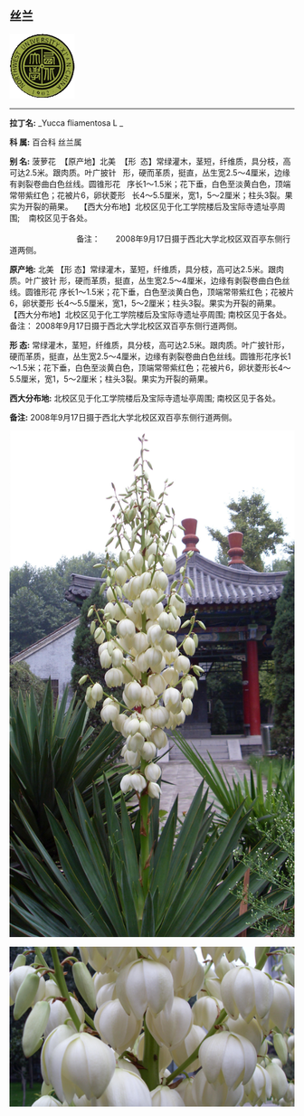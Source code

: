 ## 丝兰

![西北大学校园网络植物志](JPG/nwu.gif)

---

**拉丁名:**  _Yucca fliamentosa L _

**科 属:** 百合科 丝兰属

**别 名:** 菠萝花
 【原产地】北美
 【形  态】常绿灌木，茎短，纤维质，具分枝，高可达2.5米。跟肉质。叶广披针
  形，硬而革质，挺直，丛生宽2.5～4厘米，边缘有剥裂卷曲白色丝线。圆锥形花
  序长1～1.5米；花下垂，白色至淡黄白色，顶端常带紫红色；花被片6，卵状菱形
  长4～5.5厘米，宽1，5～2厘米；柱头3裂。果实为开裂的蒴果。
  【西大分布地】北校区见于化工学院楼后及宝际寺遗址亭周围;
   南校区见于各处。
                                                                                                                                                              备注：
      2008年9月17日摄于西北大学北校区双百亭东侧行道两侧。

**原产地:** 北美
【形 态】常绿灌木，茎短，纤维质，具分枝，高可达2.5米。跟肉质。叶广披针
 形，硬而革质，挺直，丛生宽2.5～4厘米，边缘有剥裂卷曲白色丝线。圆锥形花
 序长1～1.5米；花下垂，白色至淡黄白色，顶端常带紫红色；花被片6，卵状菱形
 长4～5.5厘米，宽1，5～2厘米；柱头3裂。果实为开裂的蒴果。
 【西大分布地】北校区见于化工学院楼后及宝际寺遗址亭周围;
 南校区见于各处。
 备注：
 2008年9月17日摄于西北大学北校区双百亭东侧行道两侧。

**形  态:** 常绿灌木，茎短，纤维质，具分枝，高可达2.5米。跟肉质。叶广披针形，硬而革质，挺直，丛生宽2.5～4厘米，边缘有剥裂卷曲白色丝线。圆锥形花序长1～1.5米；花下垂，白色至淡黄白色，顶端常带紫红色；花被片6，卵状菱形长4～5.5厘米，宽1，5～2厘米；柱头3裂。果实为开裂的蒴果。

**西大分布地:** 北校区见于化工学院楼后及宝际寺遗址亭周围; 南校区见于各处。 

**备注:** 2008年9月17日摄于西北大学北校区双百亭东侧行道两侧。

![丝兰](JPG/丝兰.JPG) 

![丝兰](JPG/丝兰1.JPG) 

